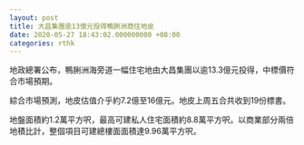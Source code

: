 ```yaml
---
layout: post
title: 大昌集團逾13億元投得鴨脷洲商住地皮
date: 2020-05-27 18:43:02.000000000 +08:00
categories: rthk
---
```


地政總署公布，鴨脷洲海旁道一幅住宅地由大昌集團以逾13.3億元投得，中標價符合市場預期。

綜合市場預測，地皮估值介乎約7.2億至16億元。地皮上周五合共收到19份標書。

地盤面積約1.2萬平方呎，最高可建私人住宅面積約8.8萬平方呎。以商業部分兩倍地積比計，整個項目可建總樓面面積達9.96萬平方呎。
